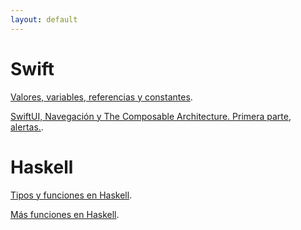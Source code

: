```yaml
---
layout: default
---
```


# Swift

[Valores, variables, referencias y constantes](./swift-values-references-constants.html).

[SwiftUI, Navegación y The Composable Architecture. Primera parte, alertas.](./composable-architecture-alerts.html).

# Haskell

[Tipos y funciones en Haskell](./haskell-types.html).

[Más funciones en Haskell](./more-functions.html).

